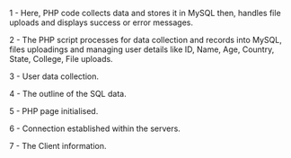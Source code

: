 1 - Here, PHP code collects data and stores it in MySQL then, handles file uploads and displays success or error messages.

2 - The PHP script processes for data collection and records into MySQL, files uploadings and  managing user details like ID, Name, Age, Country, State, College, File uploads.

3 - User data collection.

4 - The outline of the SQL data.

5 - PHP page initialised.

6 - Connection established within the servers.

7 - The Client information.

